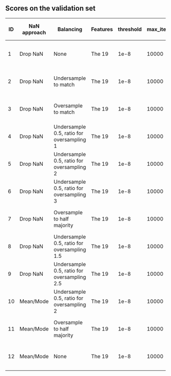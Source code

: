 
## Scores on the validation set

| ID | NaN approach | Balancing | Features | threshold | max_iter | gamma | lambda_1 | lambda_2 | converged? | threshold_pred | F1 | Accuracy | Confusion matrix (tp, fp, fn, tn) |
|----------|----------|----------|----------|----------|----------|----------|----------|----------|----------|----------|----------|----------|----------|
| 1 | Drop NaN | None | The 19 | 1e-8 | 10000 | 0.05 | 0 | 0 | YES | 0.5 | 0.2031 | 91.49 | (356, 285, 2507, 29665) |
| 2 | Drop NaN | Undersample to match | The 19 | 1e-8 | 10000 | 0.05 | 0 | 0 | YES | 0.5 | 0.3681 | 76.66 | (2230, 7024, 633, 22926) |
| 3 | Drop NaN | Oversample to match | The 19 | 1e-8 | 10000 | 0.05 | 0 | 0 | YES | 0.5 | 0.3682 | 76.69 | (2228, 7011, 635, 22939) |
| 4 | Drop NaN | Undersample 0.5, ratio for oversampling 1 | The 19 | 1e-8 | 10000 | 0.05 | 0 | 0 | YES | 0.5 | 0.3688 | 76.75 | (2228, 6993, 635, 22957) |
| 5 | Drop NaN | Undersample 0.5, ratio for oversampling 2 | The 19 | 1e-8 | 10000 | 0.05 | 0 | 0 | YES | 0.5 | 0.4118 | 85.29 | (1690, 3655, 1173, 26295) |
| 6 | Drop NaN | Undersample 0.5, ratio for oversampling 3 | The 19 | 1e-8 | 10000 | 0.05 | 0 | 0 | YES | 0.5 | 0.4092 | 88.51 | (1306, 2214, 1557, 27736) |
| 7 | Drop NaN | Oversample to half majority | The 19 | 1e-8 | 10000 | 0.05 | 0 | 0 | YES | 0.5 | 0.4117 | 85.31 | (1686, 3642, 1177, 26308) |
| 8 | Drop NaN | Undersample 0.5, ratio for oversampling 1.5 | The 19 | 1e-8 | 10000 | 0.05 | 0 | 0 | YES | 0.5 | 0.4031 | 82.37 | (1953, 4875, 910, 25075) |
| 9 | Drop NaN | Undersample 0.5, ratio for oversampling 2.5 | The 19 | 1e-8 | 10000 | 0.05 | 0 | 0 | YES | 0.5 | 0.4113 | 87.18 | (1469, 2811, 1394, 27139) |
| 10 | Mean/Mode | Undersample 0.5, ratio for oversampling 2 | The 19 | 1e-8 | 10000 | 0.05 | 0 | 0 | YES | 0.5 | 0.4074 | 84.41 | (1758, 4009, 1105, 25941) |
| 11 | Mean/Mode | Oversample to half majority | The 19 | 1e-8 | 10000 | 0.05 | 0 | 0 | YES | 0.5 | 0.4076 | 84.42 | (1759, 4009, 1104, 25941) |
| 12 | Mean/Mode | None | The 19 | 1e-8 | 10000 | 0.05 | 0 | 0 | YES | 0.5 | 0.2070 | 91.48 | (365, 299, 2498, 29651) |